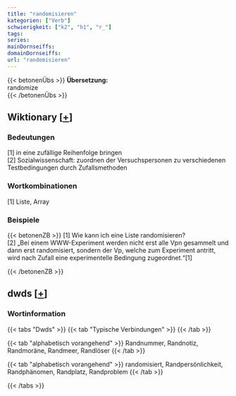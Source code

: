 ```yaml
---
title: "randomisieren"
kategorien: ["Verb"]
schwierigkeit: ["k2", "h1", "r_"]
tags:
series:
mainDornseiffs:
domainDornseiffs:
url: "randomisieren"
---
```


{{< betonenÜbs >}}
**Übersetzung:**  
randomize  
{{< /betonenÜbs >}}

## Wiktionary [[+](https://de.wiktionary.org/wiki/randomisieren)]

### Bedeutungen
[1] in eine zufällige Reihenfolge bringen  
[2] Sozialwissenschaft: zuordnen der Versuchspersonen zu verschiedenen Testbedingungen durch Zufallsmethoden  

### Wortkombinationen
[1] Liste, Array  

### Beispiele
{{< betonenZB >}}
[1] Wie kann ich eine Liste randomisieren?  
[2] „Bei einem WWW-Experiment werden nicht erst alle Vpn gesammelt und dann erst randomisiert, sondern der Vp, welche zum Experiment antritt, wird nach Zufall eine experimentelle Bedingung zugeordnet.“[1]  

{{< /betonenZB >}}


## dwds [[+](https://www.dwds.de/wb/randomisieren)]

### Wortinformation
{{< tabs "Dwds" >}}
{{< tab "Typische Verbindungen" >}}
{{< /tab >}}

{{< tab "alphabetisch vorangehend" >}}
Randnummer, Randnotiz, Randmoräne, Randmeer, Randlöser
{{< /tab >}}

{{< tab "alphabetisch vorangehend" >}}
randomisiert, Randpersönlichkeit, Randphänomen, Randplatz, Randproblem
{{< /tab >}}

{{< /tabs >}}

